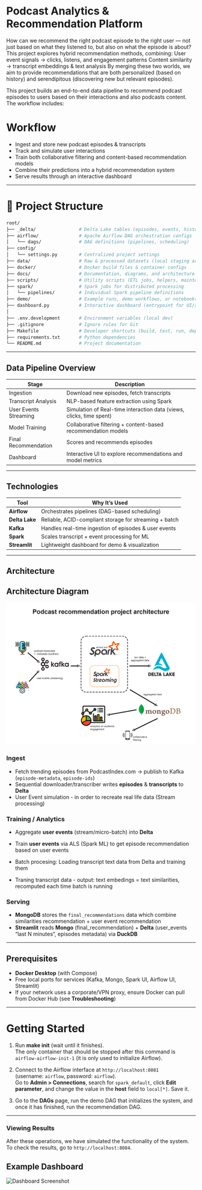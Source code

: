 # Podcast Analytics & Recommendation Platform

How can we recommend the right podcast episode to the right user — not just based on what they listened to, but also on what the episode is about?
This project explores hybrid recommendation methods, combining:
User event signals → clicks, listens, and engagement patterns
Content similarity → transcript embeddings & text analysis
By merging these two worlds, we aim to provide recommendations that are both personalized (based on history) and serendipitous (discovering new but relevant episodes).

This project builds an end-to-end data pipeline to recommend podcast episodes to users based on their interactions and also podcasts content. The workflow includes:

# Workflow 
- Ingest and store new podcast episodes & transcripts
- Track and simulate user interactions
- Train both collaborative filtering and content-based recommendation models
- Combine their predictions into a hybrid recommendation system
- Serve results through an interactive dashboard

---
# 📂 Project Structure

```bash
root/
├── _delta/                # Delta Lake tables (episodes, events, history)
├── airflow/               # Apache Airflow DAG orchestration configs
│   └── dags/              # DAG definitions (pipelines, scheduling)
├── config/
│   └── settings.py        # Centralized project settings
├── data/                  # Raw & processed datasets (local staging area)
├── docker/                # Docker build files & container configs
├── docs/                  # Documentation, diagrams, and architecture notes
├── scripts/               # Utility scripts (ETL jobs, helpers, maintenance)
├── spark/                 # Spark jobs for distributed processing
│   └── pipelines/         # Individual Spark pipeline definitions
├── demo/                  # Example runs, demo workflows, or notebooks
├── dashboard.py           # Interactive dashboard (entrypoint for UI/analytics)
│
├── .env.development       # Environment variables (local dev)
├── .gitignore             # Ignore rules for Git
├── Makefile               # Developer shortcuts (build, test, run, deploy)
├── requirements.txt       # Python dependencies
└── README.md              # Project documentation 

```
---

## Data Pipeline Overview

| Stage                        | Description                                                                |
|------------------------------|----------------------------------------------------------------------------|
|  Ingestion                   | Download new episodes, fetch transcripts                                   |
|  Transcript Analysis         | NLP-based feature extraction using Spark                                   |
|  User Events Streaming       | Simulation of Real-time interaction data (views, clicks, time spent)       |
|  Model Training              | Collaborative filtering + content-based recommendation models              |
|  Final Recommendation        | Scores and recommends episodes                                             |
|  Dashboard                   | Interactive UI to explore recommendations and model metrics                |

---
##  Technologies

| Tool           | Why It’s Used                                          |
| -------------- | ------------------------------------------------------ |
| **Airflow**    | Orchestrates pipelines (DAG-based scheduling)          |
| **Delta Lake** | Reliable, ACID-compliant storage for streaming + batch |
| **Kafka**      | Handles real-time ingestion of episodes & user events  |
| **Spark**      | Scales transcript + event processing for ML            |
| **Streamlit**  | Lightweight dashboard for demo & visualization         |

---

## Architecture

## Architecture Diagram

![Architecture Diagram](./docs/project_architecture.png)

### Ingest

* Fetch trending episodes from PodcastIndex.com → publish to Kafka (`episode-metadata`, `episode-ids`)
* Sequential downloader/transcriber writes **episodes** & **transcripts** to **Delta**
* User Event simulation - in order to recreate real life data (Stream processing)

### Training / Analytics

* Aggregate **user events** (stream/micro-batch) into **Delta**
* Train **user events** via ALS (Spark ML) to get episode recommendation based on user events

* Batch procesing: Loading transcript text data from Delta and training them 
* Traning transcript data - output: text embedings = text similarities, recomputed each time batch is running 


### Serving

* **MongoDB** stores the `final_recommendations` data which combine similarities recommendation + user event recommendation
* **Streamlit** reads **Mongo** (final_recommendation) + **Delta** (user_events “last N minutes”, episodes metadata) via **DuckDB**


---

## Prerequisites

* **Docker Desktop** (with Compose)
* Free local ports for services (Kafka, Mongo, Spark UI, Airflow UI, Streamlit)
* If your network uses a corporate/VPN proxy, ensure Docker can pull from Docker Hub (see **Troubleshooting**)

---
# Getting Started

1. Run **make init** (wait until it finishes).  
   The only container that should be stopped after this command is `airflow-airflow-init-1` (it is only used to initialize Airflow).  

2. Connect to the Airflow interface at `http://localhost:8081`  
   (username: `airflow`, password: `airflow`).  
   Go to **Admin > Connections**, search for `spark_default`, click **Edit parameter**, and change the value in the **host** field to `local[*]`. Save it.  

3. Go to the **DAGs** page, run the demo DAG that initializes the system, and once it has finished, run the recommendation DAG.  

---

### Viewing Results
After these operations, we have simulated the functionality of the system.  
To check the results, go to `http://localhost:8084`.  

## Example Dashboard

![Dashboard Screenshot](./docs/dashboard_example.png)
